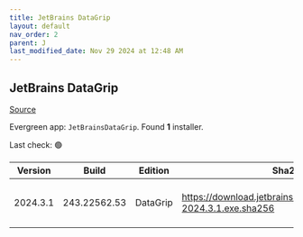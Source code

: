 ```yaml
---
title: JetBrains DataGrip
layout: default
nav_order: 2
parent: J
last_modified_date: Nov 29 2024 at 12:48 AM
---
```


## JetBrains DataGrip

[Source](https://www.jetbrains.com/datagrip)

Evergreen app: `JetBrainsDataGrip`. Found **1** installer.

Last check: 🟢

| Version  | Build        | Edition  | Sha256                                                               | Date       | Size      | Type | URI                                                                                                                            |
| -------- | ------------ | -------- | -------------------------------------------------------------------- | ---------- | --------- | ---- | ------------------------------------------------------------------------------------------------------------------------------ |
| 2024.3.1 | 243.22562.53 | DataGrip | https://download.jetbrains.com/datagrip/datagrip-2024.3.1.exe.sha256 | 28/11/2024 | 757592248 | exe  | [https://download.jetbrains.com/datagrip/datagrip-2024.3.1.exe](https://download.jetbrains.com/datagrip/datagrip-2024.3.1.exe) |
